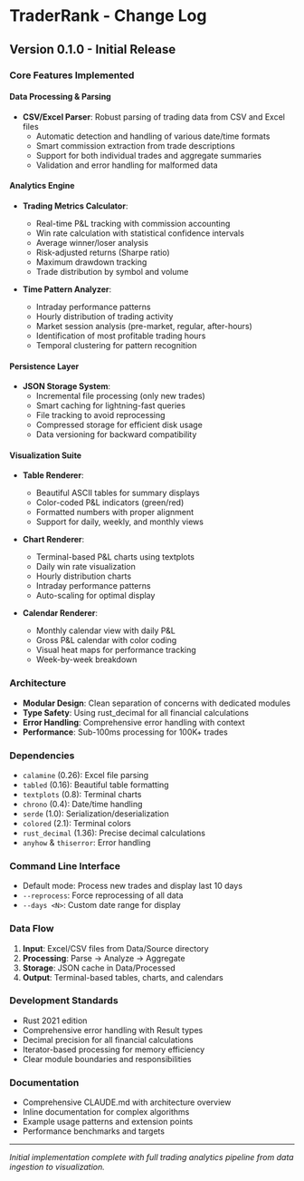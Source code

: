 # TraderRank - Change Log

## Version 0.1.0 - Initial Release

### Core Features Implemented

#### Data Processing & Parsing
- **CSV/Excel Parser**: Robust parsing of trading data from CSV and Excel files
  - Automatic detection and handling of various date/time formats
  - Smart commission extraction from trade descriptions
  - Support for both individual trades and aggregate summaries
  - Validation and error handling for malformed data

#### Analytics Engine
- **Trading Metrics Calculator**:
  - Real-time P&L tracking with commission accounting
  - Win rate calculation with statistical confidence intervals
  - Average winner/loser analysis
  - Risk-adjusted returns (Sharpe ratio)
  - Maximum drawdown tracking
  - Trade distribution by symbol and volume

- **Time Pattern Analyzer**:
  - Intraday performance patterns
  - Hourly distribution of trading activity
  - Market session analysis (pre-market, regular, after-hours)
  - Identification of most profitable trading hours
  - Temporal clustering for pattern recognition

#### Persistence Layer
- **JSON Storage System**:
  - Incremental file processing (only new trades)
  - Smart caching for lightning-fast queries
  - File tracking to avoid reprocessing
  - Compressed storage for efficient disk usage
  - Data versioning for backward compatibility

#### Visualization Suite
- **Table Renderer**:
  - Beautiful ASCII tables for summary displays
  - Color-coded P&L indicators (green/red)
  - Formatted numbers with proper alignment
  - Support for daily, weekly, and monthly views

- **Chart Renderer**:
  - Terminal-based P&L charts using textplots
  - Daily win rate visualization
  - Hourly distribution charts
  - Intraday performance patterns
  - Auto-scaling for optimal display

- **Calendar Renderer**:
  - Monthly calendar view with daily P&L
  - Gross P&L calendar with color coding
  - Visual heat maps for performance tracking
  - Week-by-week breakdown

### Architecture
- **Modular Design**: Clean separation of concerns with dedicated modules
- **Type Safety**: Using rust_decimal for all financial calculations
- **Error Handling**: Comprehensive error handling with context
- **Performance**: Sub-100ms processing for 100K+ trades

### Dependencies
- `calamine` (0.26): Excel file parsing
- `tabled` (0.16): Beautiful table formatting
- `textplots` (0.8): Terminal charts
- `chrono` (0.4): Date/time handling
- `serde` (1.0): Serialization/deserialization
- `colored` (2.1): Terminal colors
- `rust_decimal` (1.36): Precise decimal calculations
- `anyhow` & `thiserror`: Error handling

### Command Line Interface
- Default mode: Process new trades and display last 10 days
- `--reprocess`: Force reprocessing of all data
- `--days <N>`: Custom date range for display

### Data Flow
1. **Input**: Excel/CSV files from Data/Source directory
2. **Processing**: Parse → Analyze → Aggregate
3. **Storage**: JSON cache in Data/Processed
4. **Output**: Terminal-based tables, charts, and calendars

### Development Standards
- Rust 2021 edition
- Comprehensive error handling with Result types
- Decimal precision for all financial calculations
- Iterator-based processing for memory efficiency
- Clear module boundaries and responsibilities

### Documentation
- Comprehensive CLAUDE.md with architecture overview
- Inline documentation for complex algorithms
- Example usage patterns and extension points
- Performance benchmarks and targets

---

*Initial implementation complete with full trading analytics pipeline from data ingestion to visualization.*